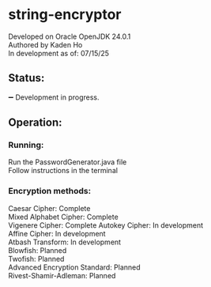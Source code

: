 # string-encryptor
Developed on Oracle OpenJDK 24.0.1 \
Authored by Kaden Ho \
In development as of: 07/15/25
## Status:
➖ Development in progress.

## Operation:

### Running:
Run the PasswordGenerator.java file \
Follow instructions in the terminal

### Encryption methods:
Caesar Cipher: Complete \
Mixed Alphabet Cipher: Complete \
Vigenere Cipher: Complete
Autokey Cipher: In development \
Affine Cipher: In development \
Atbash Transform: In development \
Blowfish: Planned \
Twofish: Planned \
Advanced Encryption Standard: Planned \
Rivest-Shamir-Adleman: Planned 
